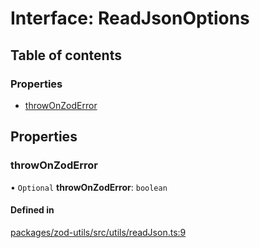 # Interface: ReadJsonOptions

## Table of contents

### Properties

- [throwOnZodError](ReadJsonOptions.md#throwonzoderror)

## Properties

### throwOnZodError

• `Optional` **throwOnZodError**: `boolean`

#### Defined in

[packages/zod-utils/src/utils/readJson.ts:9](https://github.com/jakubmazanec/js-tools/blob/dbb3d42/packages/zod-utils/src/utils/readJson.ts#L9)
